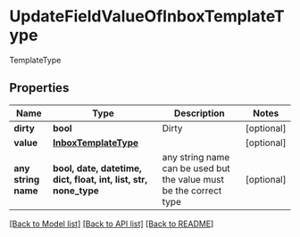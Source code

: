 # UpdateFieldValueOfInboxTemplateType

TemplateType

## Properties
Name | Type | Description | Notes
------------ | ------------- | ------------- | -------------
**dirty** | **bool** | Dirty | [optional] 
**value** | [**InboxTemplateType**](InboxTemplateType.md) |  | [optional] 
**any string name** | **bool, date, datetime, dict, float, int, list, str, none_type** | any string name can be used but the value must be the correct type | [optional]

[[Back to Model list]](../README.md#documentation-for-models) [[Back to API list]](../README.md#documentation-for-api-endpoints) [[Back to README]](../README.md)


